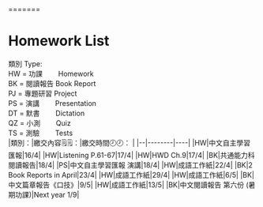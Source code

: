 =======
# Homework List
類別 Type:
<br/>HW = 功課　　 Homework
<br/>BK = 閱讀報告 Book Report
<br/>PJ = 專題研習 Project
<br/>PS = 演講　　 Presentation
<br/>DT = 默書　　 Dictation
<br/>QZ = 小測　　 Quiz
<br/>TS = 測驗　　 Tests
<br/>
|類別：|繳交內容🗒️🗒️：|繳交時間🕗🕗： |
|--|--------|----|
|HW|中文自主學習匯報|16/4|
|HW|Listening P.61-67|17/4|
|HW|HWD Ch.9|17/4|
|BK|共通能力科 閱讀報告|18/4|
|PS|中文自主學習匯報 演講|18/4|
|HW|成語工作紙|22/4|
|BK|2 Book Reports in April|23/4|
|HW|成語工作紙|29/4|
|HW|成語工作紙|6/5|
|BK|中文篇章報告《口技》|9/5|
|HW|成語工作紙|13/5|
|BK|中文閱讀報告 第六份 (暑期功課)|Next year 1/9|
